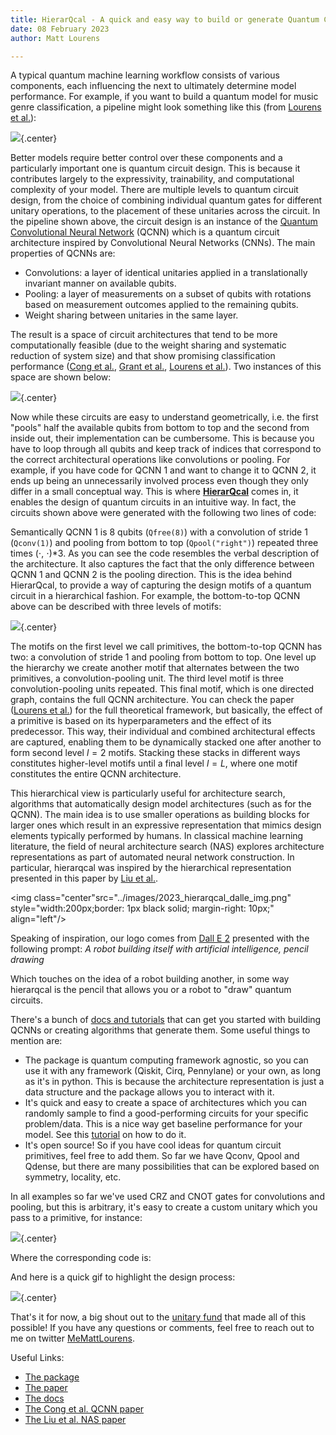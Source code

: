 ```yaml
---
title: HierarQcal - A quick and easy way to build or generate Quantum Convolutional Neural Networks
date: 08 February 2023
author: Matt Lourens

---
```

<style>
.center {
  display: block;
  margin-left: auto;
  margin-right: auto;
  width: 100%;
}
</style>

A typical quantum machine learning workflow consists of various components, each influencing the next to ultimately determine model performance. For example, if you want to build a quantum model for music genre classification, a pipeline might look something like this (from [Lourens et al.](https://arxiv.org/abs/2210.15073#)):

![](../images/2023_hierarqcal_qcnn_pipeline.svg){.center}

Better models require better control over these components and a particularly important one is quantum circuit design. This is because it contributes largely to the expressivity, trainability, and computational complexity of your model. There are multiple levels to quantum circuit design, from the choice of combining individual quantum gates for different unitary operations, to the placement of these unitaries across the circuit.
In the pipeline shown above, the circuit design is an instance of the [Quantum Convolutional Neural Network](https://www.nature.com/articles/s41567-019-0648-8) (QCNN) which is a quantum circuit architecture inspired by Convolutional Neural Networks (CNNs). The main properties of QCNNs are:

- Convolutions: a layer of identical unitaries applied in a translationally invariant manner on available qubits.
- Pooling: a layer of measurements on a subset of qubits with rotations based on measurement outcomes applied to the remaining qubits.
- Weight sharing between unitaries in the same layer.

The result is a space of circuit architectures that tend to be more computationally feasible (due to the weight sharing and systematic reduction of system size) and that show promising classification performance ([Cong et al.](https://www.nature.com/articles/s41567-019-0648-8), [Grant et al.](https://www.nature.com/articles/s41534-018-0116-9), [Lourens et al.](https://arxiv.org/abs/2210.15073#)). Two instances of this space are shown below:


![](../images/2023_hierarqcal_compare_right_inside.drawio.svg){.center}


Now while these circuits are easy to understand geometrically, i.e. the first "pools" half the available qubits from bottom to top and the second from inside out, their implementation can be cumbersome. This is because you have to loop through all qubits and keep track of indices that correspond to the correct architectural operations like convolutions or pooling. For example, if you have code for QCNN 1 and want to change it to QCNN 2, it ends up being an unnecessarily involved process even though they only differ in a small conceptual way. This is where **[HierarQcal](https://github.com/matt-lourens/hierarqcal)** comes in, it enables the design of quantum circuits in an intuitive way. In fact, the circuits shown above were generated with the following two lines of code:

<script src="https://gist.github.com/matt-lourens/dd1913e04d9d46ec0402cab907541614.js"></script>

Semantically QCNN 1 is 8 qubits (`Qfree(8)`) with a convolution of stride 1 (`Qconv(1)`) and pooling from bottom to top (`Qpool("right")`) repeated three times ($\cdot$, $\cdot$)*3. As you can see the code resembles the verbal description of the architecture. It also captures the fact that the only difference between QCNN 1 and QCNN 2 is the pooling direction. This is the idea behind HierarQcal, to provide a way of capturing the design motifs of a quantum circuit in a hierarchical fashion. For example, the bottom-to-top QCNN above can be described with three levels of motifs:

![](../images/2023_hierarqcal_motifs.drawio.svg){.center}

The motifs on the first level we call primitives, the bottom-to-top QCNN has two: a convolution of stride 1 and pooling from bottom to top. One level up the hierarchy we create another motif that alternates between the two primitives, a convolution-pooling unit. The third level motif is three convolution-pooling units repeated. This final motif, which is one directed graph, contains the full QCNN architecture. You can check the paper ([Lourens et al.](https://arxiv.org/abs/2210.15073#)) for the full theoretical framework, but basically, the effect of a primitive is based on its hyperparameters and the effect of its predecessor. This way, their individual and combined architectural effects are captured, enabling  them to be dynamically stacked one after another to form second level $l=2$ motifs. Stacking these stacks in different ways constitutes higher-level motifs until a final level $l=L$, where one motif constitutes the entire QCNN architecture. 

This hierarchical view is particularly useful for architecture search, algorithms that automatically design model architectures (such as for the QCNN). The main idea is to use smaller operations as building blocks for larger ones which result in an expressive representation that mimics design elements typically performed by humans. In classical machine learning literature, the field of neural architecture search (NAS) explores architecture representations as part of automated neural network construction. In particular, hierarqcal was inspired by the hierarchical representation presented in this paper by [Liu et al.](https://openreview.net/pdf?id=BJQRKzbA-).

<img class="center"src="../images/2023_hierarqcal_dalle_img.png" style="width:200px;border: 1px black solid; margin-right: 10px;" align="left"/>

Speaking of inspiration, our logo comes from [Dall E 2](https://openai.com/dall-e-2/) presented with the following prompt: *A robot building itself with artificial intelligence, pencil drawing*

Which touches on the idea of a robot building another, in some way hierarqcal is the pencil that allows you or a robot to "draw" quantum circuits.
<br/>

There's a bunch of [docs and tutorials](https://matt-lourens.github.io/hierarqcal/getting_started.html#basic-usage) that can get you started with building QCNNs or creating algorithms that generate them. Some useful things to mention are:

- The package is quantum computing framework agnostic, so you can use it with any framework (Qiskit, Cirq, Pennylane) or your own, as long as it's in python. This is because the architecture representation is just a data structure and the package allows you to interact with it.
- It's quick and easy to create a space of architectures which you can randomly sample to find a good-performing circuits for your specific problem/data. This is a nice way get baseline performance for your model. See this [tutorial](https://matt-lourens.github.io/hierarqcal/examples/examples_cirq.html#random-qcnns) on how to do it. 
- It's open source! So if you have cool ideas for quantum circuit primitives, feel free to add them. So far we have Qconv, Qpool and Qdense, but there are many possibilities that can be explored based on symmetry, locality, etc.

In all examples so far we've used CRZ and CNOT gates for convolutions and pooling, but this is arbitrary, it's easy to create a custom unitary which you pass to a primitive, for instance:

![](../images/2023_hierarqcal_convstride.drawio.svg){.center}

Where the corresponding code is:
<script src="https://gist.github.com/matt-lourens/6cc14d37209de07abd707804f1b0219e.js"></script>

And here is a quick gif to highlight the design process:

![](../images/2023_hierarqcal_code.gif){.center}

That's it for now, a big shout out to the [unitary fund](https://unitary.fund/) that made all of this possible! If you have any questions or comments, feel free to reach out to me on twitter [MeMattLourens](https://twitter.com/MeMattLourens).

Useful Links:

- [The package](https://github.com/matt-lourens/hierarqcal)
- [The paper](https://arxiv.org/abs/2210.15073#)
- [The docs](https://matt-lourens.github.io/hierarqcal/getting_started.html#basic-usage)
- [The Cong et al. QCNN paper](https://www.nature.com/articles/s41567-019-0648-8)
- [The Liu et al. NAS paper](https://openreview.net/pdf?id=BJQRKzbA-)

<!--
Thanks for contributing a blog post to the UF site!

Some quick tips:
- Use the `title` field to set the title of your post, no first level header needed.
- Standard markdown formatting is supported (code blocks, links, images, etc.)
  - Put images for your post in the `images` folder.
- If you need further custom formatting, direct html will work here as well.
- 
pandoc --standalone --template pandoc-template.html ./_markdown/2023_hierarqcal.md -o 2023_hierarqcal.html

NOTE: If this post needs external attribution, include the line below at the very top.
> _This blog was originally posted [here](), and is reproduced with the author's permission._ -->
